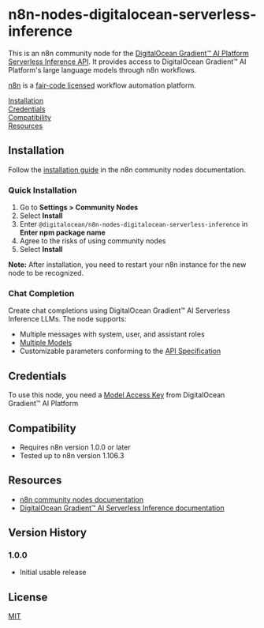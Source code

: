 # n8n-nodes-digitalocean-serverless-inference

This is an n8n community node for the [DigitalOcean Gradient™ AI Platform Serverless Inference API](https://gradientai-sdk.digitalocean.com/api/resources/chat/). It provides access to DigitalOcean Gradient™ AI Platform's large language models through n8n workflows.

[n8n](https://n8n.io/) is a [fair-code licensed](https://docs.n8n.io/reference/license/) workflow automation platform.

[Installation](#installation)   
[Credentials](#credentials)  
[Compatibility](#compatibility)  
[Resources](#resources)  

## Installation

Follow the [installation guide](https://docs.n8n.io/integrations/community-nodes/installation/) in the n8n community nodes documentation.

### Quick Installation

1. Go to **Settings > Community Nodes**
2. Select **Install**
3. Enter `@digitalocean/n8n-nodes-digitalocean-serverless-inference` in **Enter npm package name**
4. Agree to the risks of using community nodes
5. Select **Install**

**Note:** After installation, you need to restart your n8n instance for the new node to be recognized.

### Chat Completion

Create chat completions using DigitalOcean Gradient™ AI Serverless Inference LLMs. The node supports:

- Multiple messages with system, user, and assistant roles
- [Multiple Models](https://docs.digitalocean.com/products/gradient-ai-platform/details/models/)
- Customizable parameters conforming to the [API Specification](https://gradientai-sdk.digitalocean.com/api/resources/chat/subresources/completions/methods/create)

## Credentials

To use this node, you need a [Model Access Key](https://docs.digitalocean.com/products/gradient-ai-platform/how-to/use-serverless-inference/#create) from DigitalOcean Gradient™ AI Platform

## Compatibility

- Requires n8n version 1.0.0 or later
- Tested up to n8n version 1.106.3

## Resources

- [n8n community nodes documentation](https://docs.n8n.io/integrations/community-nodes/)
- [DigitalOcean Gradient™ AI Serverless Inference documentation](https://docs.digitalocean.com/products/gradient-ai-platform/how-to/use-serverless-inference/)

## Version History

### 1.0.0

- Initial usable release

## License

[MIT](LICENSE.md)